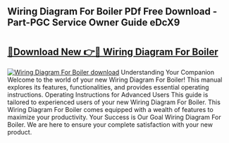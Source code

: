 ## Wiring Diagram For Boiler PDf Free Download - Part-PGC Service Owner Guide eDcX9

# <h2><a href="http://dfqu0bd.blite.top/?on=Wiring+Diagram+For+Boiler">🔗Download New 👉🔴 Wiring Diagram For Boiler</a></h2>

[![Wiring Diagram For Boiler download](https://i.imgur.com/lujVjoI.png)](http://dfqu0bd.blite.top/?on=Wiring+Diagram+For+Boiler)
Understanding Your Companion Welcome to the world of your new Wiring Diagram For Boiler! This manual explores its features, functionalities, and provides essential operating instructions. Operating Instructions for Advanced Users This guide is tailored to experienced users of your new Wiring Diagram For Boiler. This Wiring Diagram For Boiler comes equipped with a wealth of features to maximize your productivity. Your Success is Our Goal Wiring Diagram For Boiler. We are here to ensure your complete satisfaction with your new product.
